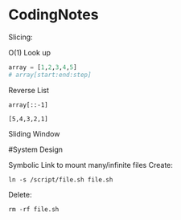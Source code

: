 # CodingNotes

Slicing:

O(1) Look up

```python
array = [1,2,3,4,5]
# array[start:end:step]
```

Reverse List
```
array[::-1]

[5,4,3,2,1]
```

Sliding Window





#System Design

Symbolic Link to mount many/infinite files
Create:
```linux
ln -s /script/file.sh file.sh
```
Delete:
```linux
rm -rf file.sh
```
